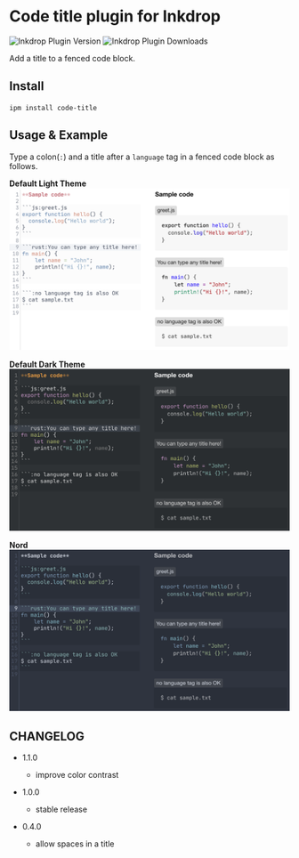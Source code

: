 # Code title plugin for Inkdrop
![Inkdrop Plugin Version](https://inkdrop-plugin-badge.vercel.app/api/version/code-title&style=flat)
![Inkdrop Plugin Downloads](https://inkdrop-plugin-badge.vercel.app/api/downloads/code-title&style=flat)

Add a title to a fenced code block.

## Install

```
ipm install code-title
```

## Usage & Example

Type a colon(`:`) and a title after a `language` tag in a fenced code block as follows.

**Default Light Theme**
![code-title light image](./img/light.png)

**Default Dark Theme**
![code-title dark image](./img/dark.png)

**Nord**
![code-title nord image](./img/nord.png)

## CHANGELOG

- 1.1.0
  - improve color contrast

- 1.0.0
  - stable release

- 0.4.0
  - allow spaces in a title